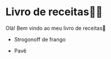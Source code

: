 # Livro de receitas:woman_cook:

Olá! Bem vindo ao meu livro de receitas:wave:

- Strogonoff de frango

- Pavê

  ​

 


